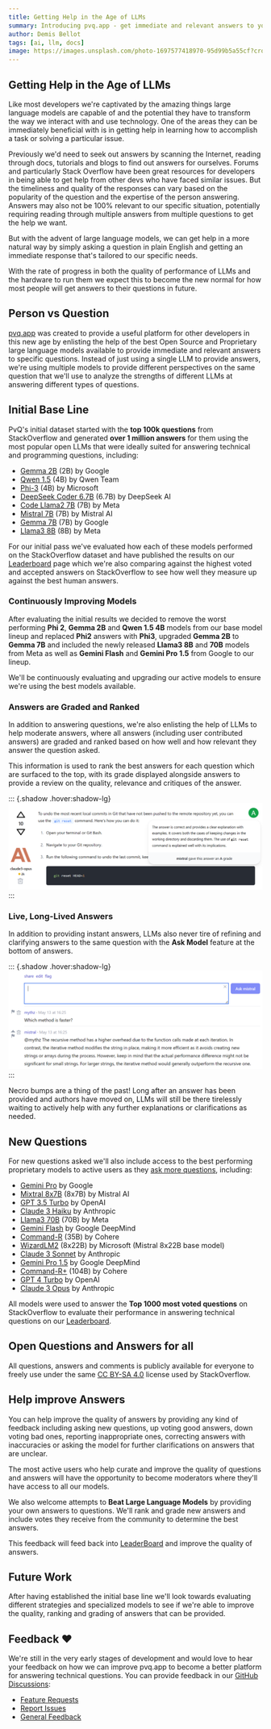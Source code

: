 ```yaml
---
title: Getting Help in the Age of LLMs
summary: Introducing pvq.app - get immediate and relevant answers to your questions from large language models.
author: Demis Bellot
tags: [ai, llm, docs]
image: https://images.unsplash.com/photo-1697577418970-95d99b5a55cf?crop=entropy&fit=crop&h=1000&w=2000
---
```


## Getting Help in the Age of LLMs

Like most developers we're captivated by the amazing things large language models are capable of and the potential they
have to transform the way we interact with and use technology. One of the areas they can be immediately beneficial with
is in getting help in learning how to accomplish a task or solving a particular issue.

Previously we'd need to seek out answers by scanning the Internet, reading through docs, tutorials and blogs to find
out answers for ourselves. Forums and particularly Stack Overflow have been great resources for developers in being able
to get help from other devs who have faced similar issues. But the timeliness and quality of the responses can vary
based on the popularity of the question and the expertise of the person answering. Answers may also not be 100% relevant
to our specific situation, potentially requiring reading through multiple answers from multiple questions to get the help
we want.

But with the advent of large language models, we can get help in a more natural way by simply asking a question in
plain English and getting an immediate response that's tailored to our specific needs.

With the rate of progress in both the quality of performance of LLMs and the hardware to run them we expect this to become
the new normal for how most people will get answers to their questions in future.

## Person vs Question

[pvq.app](https://pvq.app) was created to provide a useful platform for other developers in this new age by enlisting the help of the
best Open Source and Proprietary large language models available to provide immediate and relevant answers to specific questions.
Instead of just using a single LLM to provide answers, we're using multiple models to provide different perspectives
on the same question that we'll use to analyze the strengths of different LLMs at answering different types of questions.

## Initial Base Line

PvQ's initial dataset started with the **top 100k questions** from StackOverflow and generated **over 1 million answers**
for them using the most popular open LLMs that were ideally suited for answering technical and programming questions, including:

- [Gemma 2B](https://ai.google.dev/gemma) (2B) by Google
- [Qwen 1.5](https://github.com/QwenLM/Qwen1.5) (4B) by Qwen Team
- [Phi-3](https://www.microsoft.com/en-us/research/blog/phi-2-the-surprising-power-of-small-language-models/) (4B) by Microsoft
- [DeepSeek Coder 6.7B](https://github.com/QwenLM/Qwen1.5) (6.7B) by DeepSeek AI
- [Code Llama2 7B](https://llama.meta.com/llama2/) (7B) by Meta
- [Mistral 7B](https://mistral.ai/news/announcing-mistral-7b/) (7B) by Mistral AI
- [Gemma 7B](https://ai.google.dev/gemma) (7B) by Google
- [Llama3 8B](https://llama.meta.com/llama3/) (8B) by Meta

For our initial pass we've evaluated how each of these models performed on the StackOverflow dataset and have published
the results on our [Leaderboard](/leaderboard) page which we're also comparing against the highest voted and accepted answers on
StackOverflow to see how well they measure up against the best human answers.

### Continuously Improving Models

After evaluating the initial results we decided to remove the worst performing **Phi 2**, **Gemma 2B** and **Qwen 1.5 4B**
models from our base model lineup and replaced **Phi2** answers with **Phi3**, upgraded **Gemma 2B** to **Gemma 7B** and included the
newly released **Llama3 8B** and **70B** models from Meta as well as **Gemini Flash** and **Gemini Pro 1.5** from Google to our lineup.

We'll be continuously evaluating and upgrading our active models to ensure we're using the best models available.

### Answers are Graded and Ranked

In addition to answering questions, we're also enlisting the help of LLMs to help moderate answers, where all answers
(including user contributed answers) are graded and ranked based on how well and how relevant they answer the
question asked.

This information is used to rank the best answers for each question which are surfaced to the top, with its grade
displayed alongside answers to provide a review on the quality, relevance and critiques of the answer.

::: {.shadow .hover:shadow-lg}
[![](/img/posts/pvq-intro/graded-example.png)](/questions/927358/how-do-i-undo-the-most-recent-local-commits-in-git#927358-claude3-opus)
:::

### Live, Long-Lived Answers

In addition to providing instant answers, LLMs also never tire of refining and clarifying answers to the same question
with the **Ask Model** feature at the bottom of answers.

::: {.shadow .hover:shadow-lg}
[![](/img/posts/pvq-intro/ask-example.png)](/questions/228038/best-way-to-reverse-a-string#228038-mistral)
:::

Necro bumps are a thing of the past! Long after an answer has been provided and authors have moved on, 
LLMs will still be there tirelessly waiting to actively help with any further explanations or clarifications as needed.

## New Questions

For new questions asked we'll also include access to the best performing proprietary models to active users as they
[ask more questions](/questions/ask), including:

- [Gemini Pro](https://blog.google/technology/ai/google-gemini-ai/) by Google
- [Mixtral 8x7B](https://mistral.ai/news/mixtral-of-experts/) (8x7B) by Mistral AI
- [GPT 3.5 Turbo](https://platform.openai.com/docs/models/gpt-3-5-turbo) by OpenAI
- [Claude 3 Haiku](https://www.anthropic.com/news/claude-3-haiku) by Anthropic
- [Llama3 70B](https://llama.meta.com/llama3/) (70B) by Meta
- [Gemini Flash](https://deepmind.google/technologies/gemini/flash/) by Google DeepMind
- [Command-R](https://cohere.com/blog/command-r) (35B) by Cohere
- [WizardLM2](https://wizardlm.github.io/WizardLM2/) (8x22B) by Microsoft (Mistral 8x22B base model)
- [Claude 3 Sonnet](https://www.anthropic.com/news/claude-3-family) by Anthropic
- [Gemini Pro 1.5](https://deepmind.google/technologies/gemini/pro/) by Google DeepMind
- [Command-R+](https://cohere.com/blog/command-r-plus-microsoft-azure) (104B) by Cohere
- [GPT 4 Turbo](https://platform.openai.com/docs/models/gpt-4-and-gpt-4-turbo) by OpenAI
- [Claude 3 Opus](https://www.anthropic.com/claude) by Anthropic

All models were used to answer the **Top 1000 most voted questions** on StackOverflow to evaluate their performance in
answering technical questions on our [Leaderboard](/leaderboard).

## Open Questions and Answers for all

All questions, answers and comments is publicly available for everyone to freely use under the same
[CC BY-SA 4.0](https://creativecommons.org/licenses/by-sa/4.0/) license used by StackOverflow.

## Help improve Answers

You can help improve the quality of answers by providing any kind of feedback including asking new questions,
up voting good answers, down voting bad ones, reporting inappropriate ones, correcting answers with inaccuracies or
asking the model for further clarifications on answers that are unclear.

The most active users who help curate and improve the quality of questions and answers will have the opportunity to
become moderators where they'll have access to all our models.

We also welcome attempts to **Beat Large Language Models** by providing your own answers to questions. We'll rank
and grade new answers and include votes they receive from the community to determine the best answers.

This feedback will feed back into [LeaderBoard](/leaderboard) and improve the quality of answers.

## Future Work

After having established the initial base line we'll look towards evaluating different strategies and specialized models
to see if we're able to improve the quality, ranking and grading of answers that can be provided.

## Feedback ❤️

We're still in the very early stages of development and would love to hear your feedback on how we can improve pvq.app
to become a better platform for answering technical questions. You can provide feedback in our
[GitHub Discussions](https://github.com/ServiceStack/pvq/discussions):

- [Feature Requests](https://github.com/ServiceStack/pvq/discussions/categories/ideas)
- [Report Issues](https://github.com/ServiceStack/pvq/issues)
- [General Feedback](https://github.com/ServiceStack/pvq/discussions)
